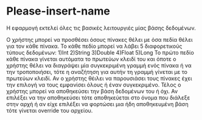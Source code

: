 # Please-insert-name

Η εφαρμογή εκτελεί όλες τις βασικές λειτουργιές μίας βάσης δεδομένων.

Ο χρήστης μπορεί να προσθέσει όσους πίνακες θέλει με όσα πεδία θέλει για τον κάθε πίνακα.
Το κάθε πεδίο μπορεί να λάβει 5 διαφορετικούς τύπους δεδομένων:
1)Int
2)String
3)Double
4)Float
5)Long
Το πρώτο πεδίο κάθε πίνακα γίνεται αυτόματα το πρωτεύων κλειδί του και
όποτε ο χρήστης θέλει να διαγράψει μία συγκεκριμένη γραμμή ενός πίνακα ή 
να την τροποποιήσει, τότε η αναζήτηση για αυτήν τη γραμμή γίνεται με το 
πρωτεύων κλειδί.
Αν ο χρήστης θέιλει να παρουσιάσει τους πίνακες έχει την επιλογή να τους εμφανίσει όλους ή
έναν συγκεκριμένο.
Τέλος ο χρήστης μπορεί να αποθηκεύσει την βάση δεδομένων του ή όχι.
Αν επιλέξει να την αποθηκεύσει τότε αποθηκεύεται στο όνομα που διάλεξε στην αρχή ή
αν είχε επιλέξει να φορτώσει μια ήδη αποθηκευμένη βάση τότε γίνεται override του 
αρχείου.

